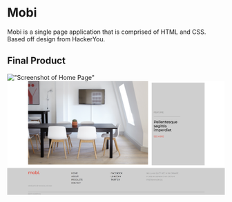 # Mobi

Mobi is a single page application that is comprised of HTML and CSS. Based off design from HackerYou.

## Final Product
!["Screenshot of Home Page"](https://github.com/njlatcham/Mobi/blob/master/Assets/HomepageScreenshot.png)
!["Screenshot of Footer"](https://github.com/njlatcham/Mobi/blob/master/Assets/Footer%20Screenshot.png)
